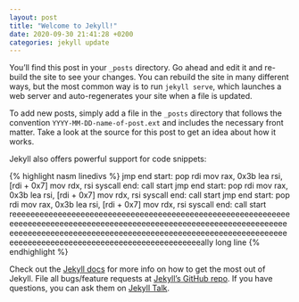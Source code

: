 ```yaml
---
layout: post
title: "Welcome to Jekyll!"
date: 2020-09-30 21:41:28 +0200
categories: jekyll update
---
```

You’ll find this post in your `_posts` directory. Go ahead and edit it and re-build the site to see your changes. You can rebuild the site in many different ways, but the most common way is to run `jekyll serve`, which launches a web server and auto-regenerates your site when a file is updated.

To add new posts, simply add a file in the `_posts` directory that follows the convention `YYYY-MM-DD-name-of-post.ext` and includes the necessary front matter. Take a look at the source for this post to get an idea about how it works.

Jekyll also offers powerful support for code snippets:

{% highlight nasm linedivs %}
jmp end
start:
pop rdi
mov rax, 0x3b
lea rsi, [rdi + 0x7]
mov rdx, rsi
syscall
end:
call start
jmp end
start:
pop rdi
mov rax, 0x3b
lea rsi, [rdi + 0x7]
mov rdx, rsi
syscall
end:
call start
jmp end
start:
pop rdi
mov rax, 0x3b
lea rsi, [rdi + 0x7]
mov rdx, rsi
syscall
end:
call start
reeeeeeeeeeeeeeeeeeeeeeeeeeeeeeeeeeeeeeeeeeeeeeeeeeeeeeeeeeeeeeeeeeeeeeeeeeeeeeeeeeeeeeeeeeeeeeeeeeeeeeeeeeeeeeeeeeeeeeeeeeeeeeeeeeeeeeeeeeeeeeeeeeeeeeeeeeeeeeeeeeeeeeeeeeeeeeeeeeeeeeeeeeeeeeeeeeeeeeeeeeeeeeeeeeeeeeeeeeeeeeeeeally long line
{% endhighlight %}

Check out the [Jekyll docs][jekyll-docs] for more info on how to get the most out of Jekyll. File all bugs/feature requests at [Jekyll’s GitHub repo][jekyll-gh]. If you have questions, you can ask them on [Jekyll Talk][jekyll-talk].

[jekyll-docs]: https://jekyllrb.com/docs/home
[jekyll-gh]:   https://github.com/jekyll/jekyll
[jekyll-talk]: https://talk.jekyllrb.com/
